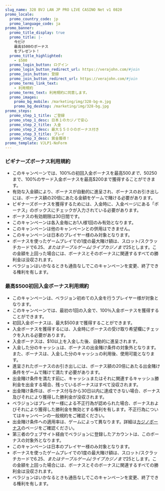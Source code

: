 ```yaml
---
slug_name: 328 BVJ LAN JP PRO LIVE CASINO Net v1 0820
promo_locale:
  promo_country_code: jp
  promo_language_code: ja
promo_banner:
  promo_title_display: true
  promo_title: |-
    今だけ
    最高$500のボーナス
    をプレゼント！
  promo_title_highlighted:
    - $500
  promo_login_button: ログイン
  promo_login_button_redirect_url: https://verajohn.com/#join
  promo_join_button: 登録
  promo_join_button_redirect_url: https://verajohn.com/#join
  promo_terms_link_text:
    - 利用規約
  promo_terms_text: 利用規約に同意します。
  promo_images:
    promo_bg_mobile: /marketing/img/328-bg-m.jpg
    promo_bg_desktop: /marketing/img/328-bg.jpg
promo_steps:
  promo_step_1_title: ご登録
  promo_step_1_desc: 日本１のカジノで安心
  promo_step_2_title: 入金
  promo_step_2_desc: 最大＄５００のボーナス付き
  promo_step_3_title: プレイ
  promo_step_3_desc: 賞金獲得！
promo_template: VJLP1-NoForm
---
```

### **ビギナーズボーナス利用規約**

* このキャンペーンでは、100%の初回入金ボーナスを最高$500まで、50%のセカンド入金ボーナスを最高$250まで、100%のサード入金ボーナスを最高$200まで獲得することができます。
* 有効な入金額により、ボーナスが自動的に進呈され、ボーナスのお引き出しには、ボーナス額の20倍にあたる金額をゲームで賭ける必要があります。
* ビギナーズボーナスを獲得するためには、入金時に、入金ページにある「ボーナス」のボックスにチェックが入力されている必要があります。 
* ボーナスの有効期限は30日間です。 
* このキャンペーンは各入金毎にお1人様1回のみ有効となります。 
* このキャンペーンは他のキャンペーンとの併用はできません。
* このキャンペーンは日本のプレイヤー様のみ対象となります。 
* ボーナスを使ったゲームプレイでの1度の最大賭け額は、スロット/スクラッチカードで$6.25、またはテーブルゲーム/ライブカジノまで$25とします。この金額を上回った場合には、ボーナスとそのボーナスに関連するすべての勝利金は没収されます。
* ベラジョンはいかなるときも通告なしでこのキャンペーンを変更、終了できる権利を有します。

### 最高$500初回入金ボーナス利用規約

* このキャンペーンは、ベラジョン初めての入金を行うプレイヤー様が対象となります。
* このキャンペーンでは、最初の1回の入金で、100％入金ボーナスを獲得することができます。
* 初回入金ボーナスは、最大$500まで獲得することができます。
* 入金ボーナスを獲得するには、入金時にボーナスの受け取り希望欄にチェックを入れる必要があります。
* 入金ボーナスは、$10以上を入金した後、自動的に進呈されます。
* 入金した分のキャッシュは、ボーナスの出金賭け条件の対象外となります。また、ボーナスは、入金した分のキャッシュの利用後、使用可能となります。
* 進呈されたボーナスのお引き出しには、ボーナス額の20倍にあたる出金賭け条件をゲームで賭けて満たす必要があります。
* 出金賭け条件を満たす前に、キャッシュまたはそれに関連するキャッシュ勝利金を出金する場合、残っているボーナスはすべて没収されます。
* 出金賭け条件は、ボーナス付与から30日以内に達成できない場合、ボーナス及びそれにより獲得した勝利金が没収されます。
* ベラジョンはプレイヤー様による不正行為が認められた場合、ボーナスおよびそれにより獲得した勝利金を無効とする権利を有します。不正行為についてはキャンペーンの一般規約をご確認ください。
* 出金賭け条件への適用率は、ゲームによって異なります。詳細は[カジノボーナス](https://www.verajohn.com/ja/about/our-casino-bonuses)のページをご確認ください。
* 第三者のウェブサイト経由でベラジョンに登録したアカウントは、このボーナスの対象外となります。
* このキャンペーンは日本のプレイヤー様のみ対象となります。
* ボーナスを使ったゲームプレイでの1度の最大賭け額は、スロット/スクラッチカードで$6.25、またはテーブルゲーム/ライブカジノまで$25とします。この金額を上回った場合には、ボーナスとそのボーナスに関連するすべての勝利金は没収されます。
* ベラジョンはいかなるときも通告なしでこのキャンペーンを変更、終了できる権利を有します。
